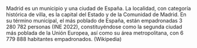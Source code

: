 Madrid es un municipio y una ciudad de España. La localidad, con categoría histórica de villa, es la capital del Estado​ y de la Comunidad de Madrid. En su término municipal, el más poblado de España, están empadronadas 3 280 782 personas (INE 2022), constituyéndose como la segunda ciudad más poblada de la Unión Europea, así como su área metropolitana, con 6 779 888 habitantes empadronados. (Wikipedia)
